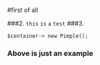 #first of all

###2.
`this` `is` `a` `test` 
###3.

    $container-> new Pimple();

### Above is just an example
